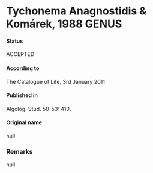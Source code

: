 # Tychonema Anagnostidis & Komárek, 1988 GENUS

#### Status
ACCEPTED

#### According to
The Catalogue of Life, 3rd January 2011

#### Published in
Algolog. Stud. 50-53: 410.

#### Original name
null

### Remarks
null